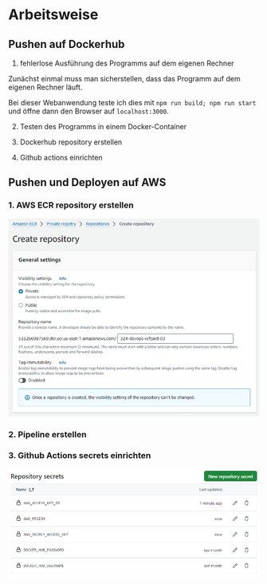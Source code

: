 # Arbeitsweise

## Pushen auf Dockerhub

1. fehlerlose Ausführung des Programms auf dem eigenen Rechner

Zunächst einmal muss man sicherstellen, dass das Programm auf dem eigenen Rechner läuft.

Bei dieser Webanwendung teste ich dies mit `npm run build; npm run start` und öffne dann den Browser auf `localhost:3000`.

2. Testen des Programms in einem Docker-Container

3. Dockerhub repository erstellen

4. Github actions einrichten

## Pushen und Deployen auf AWS

### 1. AWS ECR repository erstellen

![ECR](./docs/create-aws-ecr.png)

### 2. Pipeline erstellen

### 3. Github Actions secrets einrichten

![secrets](./docs/add-github-env-vars.png)
